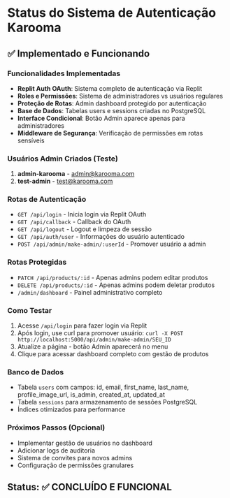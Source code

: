 # Status do Sistema de Autenticação Karooma

## ✅ Implementado e Funcionando

### Funcionalidades Implementadas
- **Replit Auth OAuth**: Sistema completo de autenticação via Replit
- **Roles e Permissões**: Sistema de administradores vs usuários regulares
- **Proteção de Rotas**: Admin dashboard protegido por autenticação
- **Base de Dados**: Tabelas users e sessions criadas no PostgreSQL
- **Interface Condicional**: Botão Admin aparece apenas para administradores
- **Middleware de Segurança**: Verificação de permissões em rotas sensíveis

### Usuários Admin Criados (Teste)
1. **admin-karooma** - admin@karooma.com
2. **test-admin** - test@karooma.com

### Rotas de Autenticação
- `GET /api/login` - Inicia login via Replit OAuth
- `GET /api/callback` - Callback do OAuth
- `GET /api/logout` - Logout e limpeza de sessão
- `GET /api/auth/user` - Informações do usuário autenticado
- `POST /api/admin/make-admin/:userId` - Promover usuário a admin

### Rotas Protegidas
- `PATCH /api/products/:id` - Apenas admins podem editar produtos
- `DELETE /api/products/:id` - Apenas admins podem deletar produtos
- `/admin/dashboard` - Painel administrativo completo

### Como Testar
1. Acesse `/api/login` para fazer login via Replit
2. Após login, use curl para promover usuário: `curl -X POST http://localhost:5000/api/admin/make-admin/SEU_ID`
3. Atualize a página - botão Admin aparecerá no menu
4. Clique para acessar dashboard completo com gestão de produtos

### Banco de Dados
- Tabela `users` com campos: id, email, first_name, last_name, profile_image_url, is_admin, created_at, updated_at
- Tabela `sessions` para armazenamento de sessões PostgreSQL
- Índices otimizados para performance

### Próximos Passos (Opcional)
- Implementar gestão de usuários no dashboard
- Adicionar logs de auditoria
- Sistema de convites para novos admins
- Configuração de permissões granulares

## Status: ✅ CONCLUÍDO E FUNCIONAL